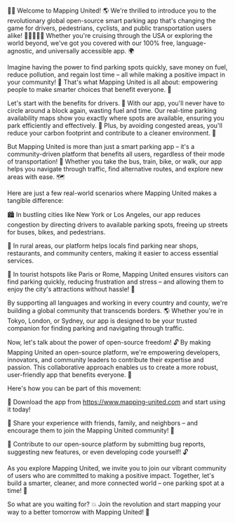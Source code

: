 🚗💥 Welcome to Mapping United! 🌎 We're thrilled to introduce you to the revolutionary global open-source smart parking app that's changing the game for drivers, pedestrians, cyclists, and public transportation users alike! 🚶‍♀️🚌🏃‍♂️ Whether you're cruising through the USA or exploring the world beyond, we've got you covered with our 100% free, language-agnostic, and universally accessible app. 🌍

Imagine having the power to find parking spots quickly, save money on fuel, reduce pollution, and regain lost time – all while making a positive impact in your community! 🌟 That's what Mapping United is all about: empowering people to make smarter choices that benefit everyone. 🤝

Let's start with the benefits for drivers. 🚗 With our app, you'll never have to circle around a block again, wasting fuel and time. Our real-time parking availability maps show you exactly where spots are available, ensuring you park efficiently and effectively. 💪 Plus, by avoiding congested areas, you'll reduce your carbon footprint and contribute to a cleaner environment. 🌿

But Mapping United is more than just a smart parking app – it's a community-driven platform that benefits all users, regardless of their mode of transportation! 🚂 Whether you take the bus, train, bike, or walk, our app helps you navigate through traffic, find alternative routes, and explore new areas with ease. 🗺️

Here are just a few real-world scenarios where Mapping United makes a tangible difference:

🏙️ In bustling cities like New York or Los Angeles, our app reduces congestion by directing drivers to available parking spots, freeing up streets for buses, bikes, and pedestrians.

🚫 In rural areas, our platform helps locals find parking near shops, restaurants, and community centers, making it easier to access essential services.

🌆 In tourist hotspots like Paris or Rome, Mapping United ensures visitors can find parking quickly, reducing frustration and stress – and allowing them to enjoy the city's attractions without hassle! 🏯

By supporting all languages and working in every country and county, we're building a global community that transcends borders. 🌎 Whether you're in Tokyo, London, or Sydney, our app is designed to be your trusted companion for finding parking and navigating through traffic.

Now, let's talk about the power of open-source freedom! 🔓 By making Mapping United an open-source platform, we're empowering developers, innovators, and community leaders to contribute their expertise and passion. This collaborative approach enables us to create a more robust, user-friendly app that benefits everyone. 🤝

Here's how you can be part of this movement:

📲 Download the app from https://www.mapping-united.com and start using it today!

💬 Share your experience with friends, family, and neighbors – and encourage them to join the Mapping United community! 🚀

🔑 Contribute to our open-source platform by submitting bug reports, suggesting new features, or even developing code yourself! 🔓

As you explore Mapping United, we invite you to join our vibrant community of users who are committed to making a positive impact. Together, let's build a smarter, cleaner, and more connected world – one parking spot at a time! 🌈

So what are you waiting for? 💥 Join the revolution and start mapping your way to a better tomorrow with Mapping United! 🚀